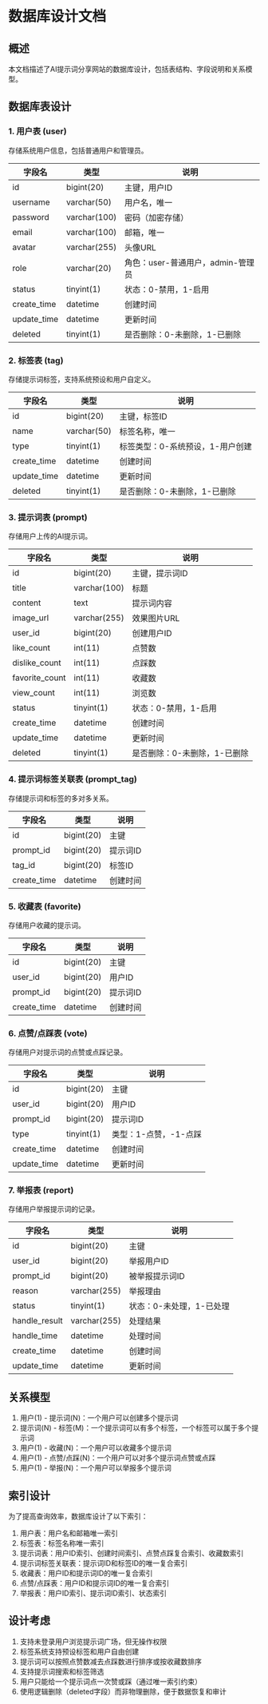 # 数据库设计文档

## 概述
本文档描述了AI提示词分享网站的数据库设计，包括表结构、字段说明和关系模型。

## 数据库表设计

### 1. 用户表 (user)
存储系统用户信息，包括普通用户和管理员。

| 字段名 | 类型 | 说明 |
|-------|------|------|
| id | bigint(20) | 主键，用户ID |
| username | varchar(50) | 用户名，唯一 |
| password | varchar(100) | 密码（加密存储） |
| email | varchar(100) | 邮箱，唯一 |
| avatar | varchar(255) | 头像URL |
| role | varchar(20) | 角色：user-普通用户，admin-管理员 |
| status | tinyint(1) | 状态：0-禁用，1-启用 |
| create_time | datetime | 创建时间 |
| update_time | datetime | 更新时间 |
| deleted | tinyint(1) | 是否删除：0-未删除，1-已删除 |

### 2. 标签表 (tag)
存储提示词标签，支持系统预设和用户自定义。

| 字段名 | 类型 | 说明 |
|-------|------|------|
| id | bigint(20) | 主键，标签ID |
| name | varchar(50) | 标签名称，唯一 |
| type | tinyint(1) | 标签类型：0-系统预设，1-用户创建 |
| create_time | datetime | 创建时间 |
| update_time | datetime | 更新时间 |
| deleted | tinyint(1) | 是否删除：0-未删除，1-已删除 |

### 3. 提示词表 (prompt)
存储用户上传的AI提示词。

| 字段名 | 类型 | 说明 |
|-------|------|------|
| id | bigint(20) | 主键，提示词ID |
| title | varchar(100) | 标题 |
| content | text | 提示词内容 |
| image_url | varchar(255) | 效果图片URL |
| user_id | bigint(20) | 创建用户ID |
| like_count | int(11) | 点赞数 |
| dislike_count | int(11) | 点踩数 |
| favorite_count | int(11) | 收藏数 |
| view_count | int(11) | 浏览数 |
| status | tinyint(1) | 状态：0-禁用，1-启用 |
| create_time | datetime | 创建时间 |
| update_time | datetime | 更新时间 |
| deleted | tinyint(1) | 是否删除：0-未删除，1-已删除 |

### 4. 提示词标签关联表 (prompt_tag)
存储提示词和标签的多对多关系。

| 字段名 | 类型 | 说明 |
|-------|------|------|
| id | bigint(20) | 主键 |
| prompt_id | bigint(20) | 提示词ID |
| tag_id | bigint(20) | 标签ID |
| create_time | datetime | 创建时间 |

### 5. 收藏表 (favorite)
存储用户收藏的提示词。

| 字段名 | 类型 | 说明 |
|-------|------|------|
| id | bigint(20) | 主键 |
| user_id | bigint(20) | 用户ID |
| prompt_id | bigint(20) | 提示词ID |
| create_time | datetime | 创建时间 |

### 6. 点赞/点踩表 (vote)
存储用户对提示词的点赞或点踩记录。

| 字段名 | 类型 | 说明 |
|-------|------|------|
| id | bigint(20) | 主键 |
| user_id | bigint(20) | 用户ID |
| prompt_id | bigint(20) | 提示词ID |
| type | tinyint(1) | 类型：1-点赞，-1-点踩 |
| create_time | datetime | 创建时间 |
| update_time | datetime | 更新时间 |

### 7. 举报表 (report)
存储用户举报提示词的记录。

| 字段名 | 类型 | 说明 |
|-------|------|------|
| id | bigint(20) | 主键 |
| user_id | bigint(20) | 举报用户ID |
| prompt_id | bigint(20) | 被举报提示词ID |
| reason | varchar(255) | 举报理由 |
| status | tinyint(1) | 状态：0-未处理，1-已处理 |
| handle_result | varchar(255) | 处理结果 |
| handle_time | datetime | 处理时间 |
| create_time | datetime | 创建时间 |
| update_time | datetime | 更新时间 |

## 关系模型

1. 用户(1) - 提示词(N)：一个用户可以创建多个提示词
2. 提示词(N) - 标签(M)：一个提示词可以有多个标签，一个标签可以属于多个提示词
3. 用户(1) - 收藏(N)：一个用户可以收藏多个提示词
4. 用户(1) - 点赞/点踩(N)：一个用户可以对多个提示词点赞或点踩
5. 用户(1) - 举报(N)：一个用户可以举报多个提示词

## 索引设计

为了提高查询效率，数据库设计了以下索引：

1. 用户表：用户名和邮箱唯一索引
2. 标签表：标签名称唯一索引
3. 提示词表：用户ID索引、创建时间索引、点赞点踩复合索引、收藏数索引
4. 提示词标签关联表：提示词ID和标签ID的唯一复合索引
5. 收藏表：用户ID和提示词ID的唯一复合索引
6. 点赞/点踩表：用户ID和提示词ID的唯一复合索引
7. 举报表：用户ID索引、提示词ID索引、状态索引

## 设计考虑

1. 支持未登录用户浏览提示词广场，但无操作权限
2. 标签系统支持预设标签和用户自由创建
3. 提示词可以按照点赞数减去点踩数进行排序或按收藏数排序
4. 支持提示词搜索和标签筛选
5. 用户只能给一个提示词点一次赞或踩（通过唯一索引约束）
6. 使用逻辑删除（deleted字段）而非物理删除，便于数据恢复和审计
